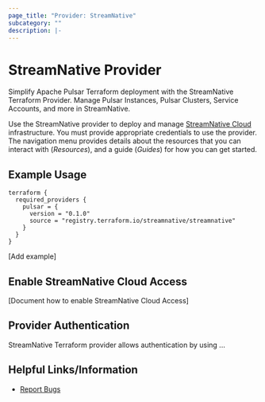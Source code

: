 ```yaml
---
page_title: "Provider: StreamNative"
subcategory: ""
description: |-
---
```


# StreamNative Provider

Simplify Apache Pulsar Terraform deployment with the StreamNative Terraform Provider. Manage Pulsar Instances, Pulsar Clusters, Service Accounts, and more in StreamNative.

Use the StreamNative provider to deploy and manage [StreamNative Cloud](https://console.streamnative.cloud) infrastructure. You must provide appropriate credentials to use the provider. The navigation menu provides details about the resources that you can interact with (_Resources_), and a guide (_Guides_) for how you can get started.

## Example Usage

  ```hcl
  terraform {
    required_providers {
      pulsar = {
        version = "0.1.0"
        source = "registry.terraform.io/streamnative/streamnative"
      }
    }
  }
  ```

[Add example]

## Enable StreamNative Cloud Access

[Document how to enable StreamNative Cloud Access]

## Provider Authentication

StreamNative Terraform provider allows authentication by using ...

## Helpful Links/Information

* [Report Bugs](https://github.com/streamnative/terraform-provider-streamnative/issues)